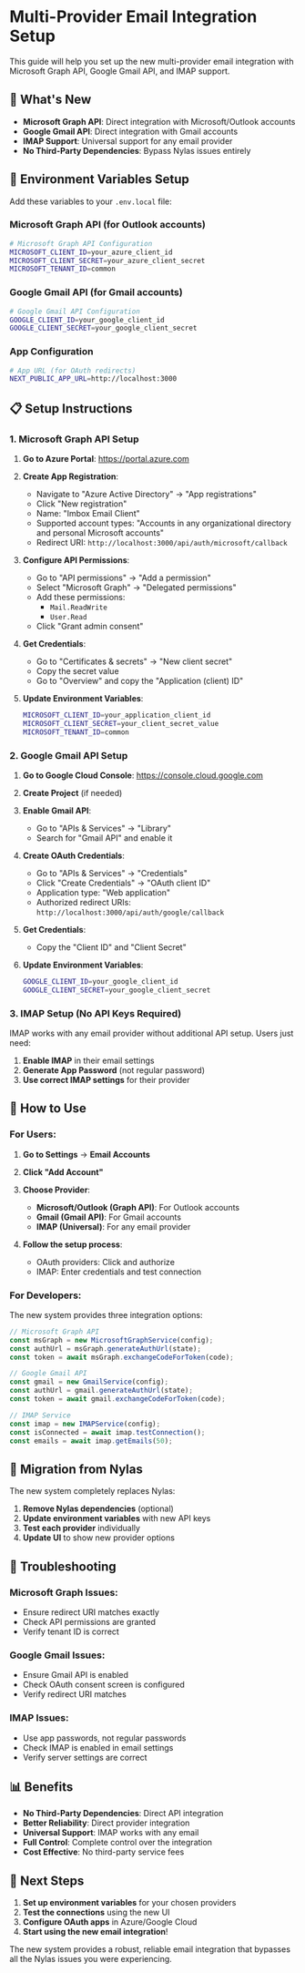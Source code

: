 # Multi-Provider Email Integration Setup

This guide will help you set up the new multi-provider email integration with Microsoft Graph API, Google Gmail API, and IMAP support.

## 🚀 What's New

- **Microsoft Graph API**: Direct integration with Microsoft/Outlook accounts
- **Google Gmail API**: Direct integration with Gmail accounts
- **IMAP Support**: Universal support for any email provider
- **No Third-Party Dependencies**: Bypass Nylas issues entirely

## 🔧 Environment Variables Setup

Add these variables to your `.env.local` file:

### Microsoft Graph API (for Outlook accounts)

```bash
# Microsoft Graph API Configuration
MICROSOFT_CLIENT_ID=your_azure_client_id
MICROSOFT_CLIENT_SECRET=your_azure_client_secret
MICROSOFT_TENANT_ID=common
```

### Google Gmail API (for Gmail accounts)

```bash
# Google Gmail API Configuration
GOOGLE_CLIENT_ID=your_google_client_id
GOOGLE_CLIENT_SECRET=your_google_client_secret
```

### App Configuration

```bash
# App URL (for OAuth redirects)
NEXT_PUBLIC_APP_URL=http://localhost:3000
```

## 📋 Setup Instructions

### 1. Microsoft Graph API Setup

1. **Go to Azure Portal**: https://portal.azure.com
2. **Create App Registration**:
   - Navigate to "Azure Active Directory" → "App registrations"
   - Click "New registration"
   - Name: "Imbox Email Client"
   - Supported account types: "Accounts in any organizational directory and personal Microsoft accounts"
   - Redirect URI: `http://localhost:3000/api/auth/microsoft/callback`

3. **Configure API Permissions**:
   - Go to "API permissions" → "Add a permission"
   - Select "Microsoft Graph" → "Delegated permissions"
   - Add these permissions:
     - `Mail.ReadWrite`
     - `User.Read`
   - Click "Grant admin consent"

4. **Get Credentials**:
   - Go to "Certificates & secrets" → "New client secret"
   - Copy the secret value
   - Go to "Overview" and copy the "Application (client) ID"

5. **Update Environment Variables**:
   ```bash
   MICROSOFT_CLIENT_ID=your_application_client_id
   MICROSOFT_CLIENT_SECRET=your_client_secret_value
   MICROSOFT_TENANT_ID=common
   ```

### 2. Google Gmail API Setup

1. **Go to Google Cloud Console**: https://console.cloud.google.com
2. **Create Project** (if needed)
3. **Enable Gmail API**:
   - Go to "APIs & Services" → "Library"
   - Search for "Gmail API" and enable it

4. **Create OAuth Credentials**:
   - Go to "APIs & Services" → "Credentials"
   - Click "Create Credentials" → "OAuth client ID"
   - Application type: "Web application"
   - Authorized redirect URIs: `http://localhost:3000/api/auth/google/callback`

5. **Get Credentials**:
   - Copy the "Client ID" and "Client Secret"

6. **Update Environment Variables**:
   ```bash
   GOOGLE_CLIENT_ID=your_google_client_id
   GOOGLE_CLIENT_SECRET=your_google_client_secret
   ```

### 3. IMAP Setup (No API Keys Required)

IMAP works with any email provider without additional API setup. Users just need:

1. **Enable IMAP** in their email settings
2. **Generate App Password** (not regular password)
3. **Use correct IMAP settings** for their provider

## 🎯 How to Use

### For Users:

1. **Go to Settings** → **Email Accounts**
2. **Click "Add Account"**
3. **Choose Provider**:
   - **Microsoft/Outlook (Graph API)**: For Outlook accounts
   - **Gmail (Gmail API)**: For Gmail accounts
   - **IMAP (Universal)**: For any email provider

4. **Follow the setup process**:
   - OAuth providers: Click and authorize
   - IMAP: Enter credentials and test connection

### For Developers:

The new system provides three integration options:

```typescript
// Microsoft Graph API
const msGraph = new MicrosoftGraphService(config);
const authUrl = msGraph.generateAuthUrl(state);
const token = await msGraph.exchangeCodeForToken(code);

// Google Gmail API
const gmail = new GmailService(config);
const authUrl = gmail.generateAuthUrl(state);
const token = await gmail.exchangeCodeForToken(code);

// IMAP Service
const imap = new IMAPService(config);
const isConnected = await imap.testConnection();
const emails = await imap.getEmails(50);
```

## 🔄 Migration from Nylas

The new system completely replaces Nylas:

1. **Remove Nylas dependencies** (optional)
2. **Update environment variables** with new API keys
3. **Test each provider** individually
4. **Update UI** to show new provider options

## 🚨 Troubleshooting

### Microsoft Graph Issues:

- Ensure redirect URI matches exactly
- Check API permissions are granted
- Verify tenant ID is correct

### Google Gmail Issues:

- Ensure Gmail API is enabled
- Check OAuth consent screen is configured
- Verify redirect URI matches

### IMAP Issues:

- Use app passwords, not regular passwords
- Check IMAP is enabled in email settings
- Verify server settings are correct

## 📊 Benefits

- **No Third-Party Dependencies**: Direct API integration
- **Better Reliability**: Direct provider integration
- **Universal Support**: IMAP works with any email
- **Full Control**: Complete control over the integration
- **Cost Effective**: No third-party service fees

## 🎉 Next Steps

1. **Set up environment variables** for your chosen providers
2. **Test the connections** using the new UI
3. **Configure OAuth apps** in Azure/Google Cloud
4. **Start using the new email integration**!

The new system provides a robust, reliable email integration that bypasses all the Nylas issues you were experiencing.
